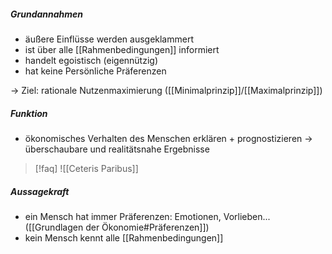 ##### Grundannahmen
- äußere Einflüsse werden ausgeklammert
- ist über alle [[Rahmenbedingungen]] informiert
- handelt egoistisch (eigennützig)
- hat keine Persönliche Präferenzen

&rarr; Ziel: rationale Nutzenmaximierung ([[Minimalprinzip]]/[[Maximalprinzip]])

##### Funktion
- ökonomisches Verhalten des Menschen erklären + prognostizieren
&rarr; überschaubare und realitätsnahe Ergebnisse

> [!faq]
> ![[Ceteris Paribus]]

##### Aussagekraft
- ein Mensch hat immer Präferenzen: Emotionen, Vorlieben... ([[Grundlagen der Ökonomie#Präferenzen]])
- kein Mensch kennt alle [[Rahmenbedingungen]]